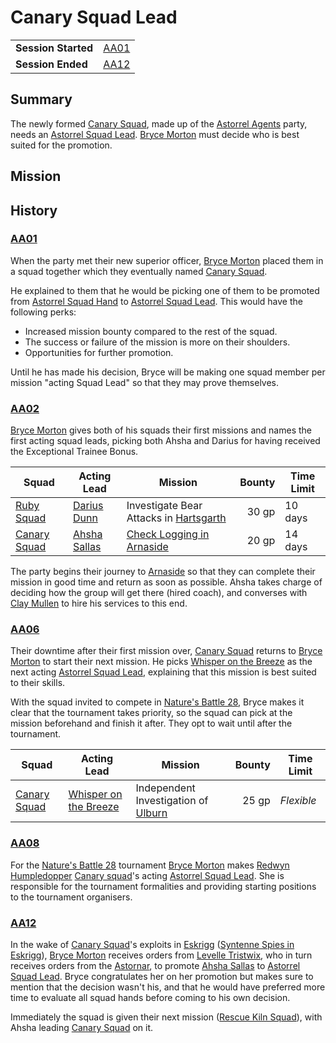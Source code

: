 # Canary Squad Lead

|||
| --- | --- |
| **Session Started** | [AA01](../../sessions/AA01.md) | storyline.2
| **Session Ended** | [AA12](../../sessions/AA12.md) |

## Summary

The newly formed [Canary Squad](../../organisations/government/astorrel/squads/canary-squad.md), made up of the [Astorrel Agents](../../campaigns/C2-astorrel-agents.md) party, needs an [Astorrel Squad Lead](../../organisations/government/astorrel/ranks/astorrel-squad-lead.md). [Bryce Morton](../../characters/bryce-morton.md) must decide who is best suited for the promotion.

## Mission

## History

### [AA01](../../sessions/AA01.md)

When the party met their new superior officer, [Bryce Morton](../../characters/bryce-morton.md) placed them in a squad together which they eventually named [Canary Squad](../../organisations/government/astorrel/squads/canary-squad.md).

He explained to them that he would be picking one of them to be promoted from [Astorrel Squad Hand](../../organisations/government/astorrel/ranks/astorrel-squad-hand.md) to [Astorrel Squad Lead](../../organisations/government/astorrel/ranks/astorrel-squad-lead.md). This would have the following perks:

- Increased mission bounty compared to the rest of the squad.
- The success or failure of the mission is more on their shoulders.
- Opportunities for further promotion.

Until he has made his decision, Bryce will be making one squad member per mission "acting Squad Lead" so that they may prove themselves.

### [AA02](../../sessions/AA02.md)

[Bryce Morton](../../characters/bryce-morton.md) gives both of his squads their first missions and names the first acting squad leads, picking both Ahsha and Darius for having received the Exceptional Trainee Bonus.

| Squad | Acting Lead | Mission | Bounty | Time Limit |
| --- | --- | --- | ---:| --- |
| [Ruby Squad](../../organisations/government/astorrel/squads/ruby-squad.md) | [Darius Dunn](../../characters/darius-dunn.md) | Investigate Bear Attacks in [Hartsgarth](../../places/settlements/villages/hartsgarth.md) | 30 gp | 10 days |
| [Canary Squad](../../organisations/government/astorrel/squads/canary-squad.md) | [Ahsha Sallas](../../characters/ahsha-sallas.md) | [Check Logging in Arnaside](check-logging-in-arnaside.md) | 20 gp | 14 days |

The party begins their journey to [Arnaside](../../places/settlements/villages/arnaside.md) so that they can complete their mission in good time and return as soon as possible. Ahsha takes charge of deciding how the group will get there (hired coach), and converses with [Clay Mullen](../../characters/clay-mullen.md) to hire his services to this end.

### [AA06](../../sessions/AA06.md)

Their downtime after their first mission over, [Canary Squad](../../organisations/government/astorrel/squads/canary-squad.md) returns to [Bryce Morton](../../characters/bryce-morton.md) to start their next mission. He picks [Whisper on the Breeze](../../characters/whisper-on-the-breeze.md) as the next acting [Astorrel Squad Lead](../../organisations/government/astorrel/ranks/astorrel-squad-lead.md), explaining that this mission is best suited to their skills.

With the squad invited to compete in [Nature's Battle 28](natures-battle-28.md), Bryce makes it clear that the tournament takes priority, so the squad can pick at the mission beforehand and finish it after. They opt to wait until after the tournament.

| Squad | Acting Lead | Mission | Bounty | Time Limit |
| --- | --- | --- | ---:| --- |
| [Canary Squad](../../organisations/government/astorrel/squads/canary-squad.md) | [Whisper on the Breeze](../../characters/whisper-on-the-breeze.md) | Independent Investigation of [Ulburn](../../places/settlements/villages/ulburn.md) | 25 gp | *Flexible* |

### [AA08](../../sessions/AA08.md)

For the [Nature's Battle 28](natures-battle-28.md) tournament [Bryce Morton](../../characters/bryce-morton.md) makes [Redwyn Humpledopper](../../characters/redwyn-humpledopper.md) [Canary squad](../../organisations/government/astorrel/squads/canary-squad.md)'s acting [Astorrel Squad Lead](../../organisations/government/astorrel/ranks/astorrel-squad-lead.md). She is responsible for the tournament formalities and providing starting positions to the tournament organisers.

### [AA12](../../sessions/AA12.md)

In the wake of [Canary Squad](../../organisations/government/astorrel/squads/canary-squad.md)'s exploits in [Eskrigg](../../places/settlements/cities/eskrigg.md) ([Syntenne Spies in Eskrigg](syntenne-spies-in-eskrigg.md)), [Bryce Morton](../../characters/bryce-morton.md) receives orders from [Levelle Tristwix](../../characters/levelle-tristwix.md), who in turn receives orders from the [Astornar](../../organisations/government/astornar.md), to promote [Ahsha Sallas](../../characters/ahsha-sallas.md) to [Astorrel Squad Lead](../../organisations/government/astorrel/ranks/astorrel-squad-lead.md). Bryce congratulates her on her promotion but makes sure to mention that the decision wasn't his, and that he would have preferred more time to evaluate all squad hands before coming to his own decision.

Immediately the squad is given their next mission ([Rescue Kiln Squad](../rescue-kiln-squad.md)), with Ahsha leading [Canary Squad](../../organisations/government/astorrel/squads/canary-squad.md) on it.
